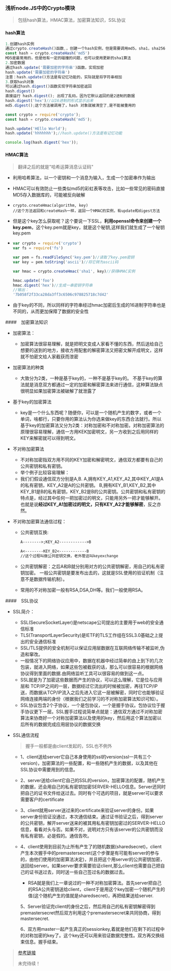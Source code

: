### 浅析node.JS中的Crypto模块

> 包括hash算法，HMAC算法，加密算法知识，SSL协议

#### hash算法

```js
1.创建hash实例
通过crypto.createHash()函数,，创建一个hash实例，但是需要调用md5，sha1，sha256，sha512算法来实现实例的创建。
const hash = crypto.createHash('md5')
MD5是最常用的，但是他有一定的碰撞的问题，也可以使用更新的sha1算法
2.加密数据
通过hash.update('需要加密的字符串')函数，实现加密
hash.update('需要加密的字符串')
注意：hash.update()方法是有记忆功能的，实际就是将字符串相加
3.获取hash对象
可以通过hash.digest()函数实现字符串加密返回
hash.digest()
直接运行 hash.digest(); 出现了乱码，因为它默认返回的是2进制的数据
hash.digest('hex')//以16进制的形式显示出来
md5.digest();这个方法被调用了，hash 对象就被清空了,是不能被重用的

```

```js
const crypto = require('crypto');
const hash = crypto.createHash('md5');

hash.update('HEllo World');
hash.update('hhhhhhh');//hash.update()方法是有记忆功能

console.log(hash.digest('hex'));
```

#### HMAC算法

> 翻译之后的就是"哈希运算消息认证码"

* 利用哈希算法，以一个密钥和一个消息为输入，生成一个加密串作为输出

* HMAC可以有效防止一些类似md5的彩虹表等攻击，比如一些常见的密码直接MD5存入数据库的，可能被反向破解

* ```
  crypto.createHmac(algorithm, key)
  //这个方法返回和createHash一样，返回一个HMAC的实例，有update和digest方法
  ```

* 但是这个key怎么获取呢？这个要说一下SSL，**利用openssl命令来创建一个key.pem**，这个key.pem就是key，就是这个秘钥,这样我们就生成了一个秘钥key.pem

* ```js
  var crypto = require('crypto')
  var fs = require('fs')
  
  var pem = fs.readFileSync('key.pem')//读取了key.pem密钥
  var key = pem.toString('ascii')//将它转为ascii码
  
  var hmac = crypto.createHmac('sha1', key)//获得HMAC实例
  
  hmac.update('foo')
  hmac.digest('hex')//生成一串密钥字符串
  //输出：
  '7b058f2f33ca28da3ff3c6506c978825718c7d42'
  
  ```

* 由于key的不同，所以同样的字符串经过hmac加密后生成的16进制字符串也是不同的，从而更加保障了数据的安全性

####　加密算法知识

* 加密算法：

  * 加密算法很容易理解，就是把明文变成人家看不懂的东西，然后送给自己想要的送到的地方，接收方用配套的解密算法又把密文解开成明文，这样就不怕密文给人家截获而泄密

* 加密算法的种类

  * 大致分为2类，一种是基于key的，一种不是基于key的。 不基于key的算法就是消息双方都通过一定的加密和解密算法来进行通信，这种算法缺点很明显如果加密算法被破解了就泄露了

* 基于key的加密算法

  * key是一个什么东西呢？随便你，可以是一个随机产生的数字，或者一个单词，啥都行，只要你用的算法认为你选来做key的东西合法就行。所以基于key的加密算法又分为2类：对称加密和不对称加密。对称加密算法的原理很容易理解，通信一方用KEK加密明文，另一方收到之后用同样的KEY来解密就可以得到明文。

* 不对称加密算法

  * 不对称加密指双方用不同的KEY加密和解密明文，通信双方都要有自己的公共密钥和私有密钥。
  * 举个例子比较容易理解：
  * 我们们假设通信双方分别是A,B. A,拥有KEY_A1,KEY_A2,其中KEY_A1是A的私有密钥，KEY_A2是A的公共密钥。 B,拥有KEY_B1,KEY_B2,其中KEY_B1是B的私有密钥，KEY_B2是B的公共密钥。公共密钥和私有密钥的特点是，经过其中任何一把加密过的明文，只能用另外一把才能够解开。也就是说**经过KEY_A1加密过的明文，只有KEY_A2才能够解密**，反之亦然。

* 不对称加密算法通信过程：

  * 公共密钥互换:

    ```markdown
    A-------->;KEY_A2------------>B
    
    A<--------KEY_B2<------------B
    //这个过程叫做公共密钥交换，老外管这叫keyexchange
    ```

  * 公共密钥解密：之后A和B就分别用对方的公共密钥解密，用自己的私有密钥加密。 一般公共密钥是要发布出去的，这就是SSL使用的验证机制（注意不是数据传输机制）。
  * 常用的不对称加密一般有RSA,DSA,DH等。我们一般使用RSA。

####　SSL协议

* SSL简介：

  * SSL(SecureSocketLayer)是netscape公司提出的主要用于web的安全通信标准
  * TLS(TransportLayerSecurity)是IETF的TLS工作组在SSL3.0基础之上提出的安全通信标准
  * SSL/TLS提供的安全机制可以保证应用层数据在互联网络传输不被监听,伪造和窜改。
  * 一般情况下的网络协议应用中，数据在机器中经过简单的由上到下的几次包装，就进入网络，如果这些包被截获的话，那么可以很容易的根据网络协议得到里面的数据.由网络监听工具可以很容易的做到这一点。
  * SSL就是为了加密这些数据而产生的协议，可以这么理解，它是位与应用层和 TCP/IP之间的一层，数据经过它流出的时候被加密，再往TCP/IP送，而数据从TCP/IP流入之后先进入它这一层被解密，同时它也能够验证网络连接两端的身份（根据我们之前学习的不对称加密算法知识可知）。
  * SSL协议包含2个子协议，一个是包协议，一个是握手协议。包协议位于握手协议更下一层。SSL握手过程说简单点就是：通信双方通过不对称加密算法来协商好一个对称加密算法以及使用的key，然后用这个算法加密以后所有的数据完成应用层协议的数据交换

* SSL通信流程

  > 握手一般都是由client发起的，SSL也不例外

  * 1、client送给server它自己本身使用的ssl的version(ssl一共有三个version)，加密算法的一些配置，和一些随机产生的数据，以及其他在SSL协议中需要用到的信息。

  * 2、server送给client它自己的SSL的version，加密算法的配置，随机产生的数据，还会用自己的私有密钥加密SERVER-HELLO信息。Server还同时把自己的证书文件给送过去。同时有个可选的项目，就是server可以要求需要客户的certificate

  * 3、client就用server送过来的certificate来验证server的身份。如果server身份验证没通过，本次通信结束。通过证书验证之后，得到server的公共密钥，解开server送来的被其用私有密钥加密过的SERVER-HELLO信息，看看对头与否。如果不对，说明对方只有该server的公共密钥而没有私有密钥，必是假的。通信告吹。

  * 4、client使用到目前为止所有产生了的随机数据(sharedsecret)，client产生本次握手中的premastersecret(这个步骤是有可能有server的参与的，由他们使用的加密算法决定)，并且把这个用server的公共密钥加密，送回给server。如果server要求需要验证client,那么client也需要自己把自己的证书送过去，同时送一些自己签过名的数据过去。

    * RSA就是我们上一章说过的一种不对称加密算法。首先server把自己的RSA公共密钥送给client，client于是用这个key加密一个随机产生的值(这个随机产生的值就是sharedsecret)，再把结果送给server.

    5、Server验证完client的身份之后，然后用自己的私有密钥解密得到premastersecret然后双方利用这个premastersecret来共同协商，得到mastersecret. 

    6、双方用master一起产生真正的sessionkey,着就是他们在剩下的过程中的对称加密的key了。这个key还可以用来验证数据完整性。双方再交换结束信息。握手结束。

> [参考链接](https://www.cnblogs.com/chengxs/p/8313598.html)
>
> 未完待续！

